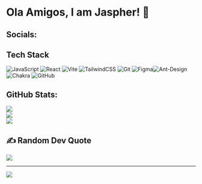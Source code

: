 # Ola Amigos, I am Jaspher! 👋 



## Socials:

## Tech Stack

 ![JavaScript](https://img.shields.io/badge/javascript-%23323330.svg?style=for-the-badge&logo=javascript&logoColor=%23F7DF1E) ![React](https://img.shields.io/badge/react-%2320232a.svg?style=for-the-badge&logo=react&logoColor=%2361DAFB) ![Vite](https://img.shields.io/badge/vite-%23646CFF.svg?style=for-the-badge&logo=vite&logoColor=white) ![TailwindCSS](https://img.shields.io/badge/tailwindcss-%2338B2AC.svg?style=for-the-badge&logo=tailwind-css&logoColor=white)  ![Git](https://img.shields.io/badge/git-%23F05033.svg?style=for-the-badge&logo=git&logoColor=white) ![Figma](https://img.shields.io/badge/figma-%23F24E1E.svg?style=for-the-badge&logo=figma&logoColor=white)![Ant-Design](https://img.shields.io/badge/-AntDesign-%230170FE?style=for-the-badge&logo=ant-design&logoColor=white) ![Chakra](https://img.shields.io/badge/chakra-%234ED1C5.svg?style=for-the-badge&logo=chakraui&logoColor=white) ![GitHub](https://img.shields.io/badge/github-%23121011.svg?style=for-the-badge&logo=github&logoColor=white)


## GitHub Stats:
![](https://github-readme-stats.vercel.app/api?username=dev-jasp&theme=dark&hide_border=false&include_all_commits=true&count_private=true)<br/>
![](https://github-readme-streak-stats.herokuapp.com/?user=dev-jasp&theme=dark&hide_border=false)<br/>
![](https://github-readme-stats.vercel.app/api/top-langs/?username=dev-jasp&theme=dark&hide_border=false&include_all_commits=true&count_private=true&layout=compact)

## ✍️ Random Dev Quote
![](https://quotes-github-readme.vercel.app/api?type=horizontal&theme=tokyonight)

---
[![](https://visitcount.itsvg.in/api?id=dev-jasp&icon=0&color=0)](https://visitcount.itsvg.in)


